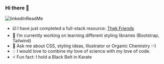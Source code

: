 ### Hi there 👋

<!--
**KaraHowes/Karahowes** is a ✨ _special_ ✨ repository because its `README.md` (this file) appears on your GitHub profile.



-->
![linkedInReadMe](https://user-images.githubusercontent.com/70952682/157234983-900a8a3d-c902-4f43-919e-48c922657dc5.jpg)


-  :ballot_box_with_check: I have just completed a full-stack resource:  <a href="https://thek-friends.netlify.app/" 
              aria-label="link to Thek-Friends project" 
              target="_blank"
              rel="noopener noreferrer"> Thek Friends</a>
- 🌱 I’m currently working on learning different styling libraries (Bootstrap, Tailwind)
- 💬 Ask me about CSS, styling ideas, Illustrator or Organic Chemistry :-)
- :bulb: I would love to combine my love of science with my love of code. 
- ⚡ Fun fact: I hold a Black Belt in Karate 
